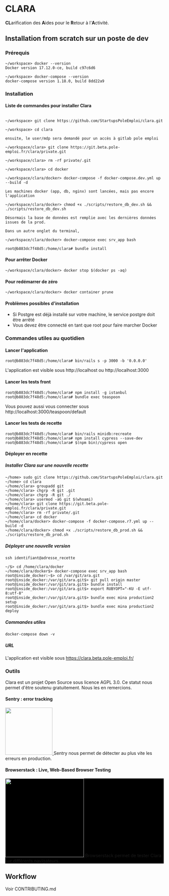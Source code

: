 # CLARA

**CL**arification des **A**ides pour le **R**etour à l'**A**ctivité.

## Installation from scratch sur un poste de dev

### Prérequis

```
~/workspace> docker --version
Docker version 17.12.0-ce, build c97c6d6

~/workspace> docker-compose --version
docker-compose version 1.18.0, build 8dd22a9
```


### Installation

#### Liste de commandes pour installer Clara

```

~/workspace> git clone https://github.com/StartupsPoleEmploi/clara.git

~/workspace> cd clara

ensuite, le user/mdp sera demandé pour un accès à gitlab pole emploi

~/workspace/clara> git clone https://git.beta.pole-emploi.fr/clara/private.git

~/workspace/clara> rm -rf private/.git

~/workspace/clara> cd docker 

~/workspace/clara/docker> docker-compose -f docker-compose.dev.yml up --build -d

Les machines docker (app, db, nginx) sont lancées, mais pas encore l'application

~/workspace/clara/docker> chmod +x ./scripts/restore_db_dev.sh && ./scripts/restore_db_dev.sh

Désormais la base de données est remplie avec les dernières données issues de la prod.

Dans un autre onglet du terminal, 

~/workspace/clara/docker> docker-compose exec srv_app bash

root@b883dc7f48d5:/home/clara# bundle install
```
#### Pour arrêter Docker

```
~/workspace/clara/docker> docker stop $(docker ps -aq)
```

#### Pour redémarrer de zéro

```
~/workspace/clara/docker> docker container prune
```



#### Problèmes possibles d'installation

 - Si Postgre est déjà installé sur votre machine, le service postgre doit être arrêté
 - Vous devez être connecté en tant que root pour faire marcher Docker

### Commandes utiles au quotidien

#### Lancer l'application

```
root@b883dc7f48d5:/home/clara# bin/rails s -p 3000 -b '0.0.0.0'
```

L'application est visible sous http://localhost ou http://localhost:3000



#### Lancer les tests front

```
root@b883dc7f48d5:/home/clara# npm install -g istanbul
root@b883dc7f48d5:/home/clara# bundle exec teaspoon
```

Vous pouvez aussi vous connecter sous http://localhost:3000/teaspoon/default


#### Lancer les tests de recette

```
root@b883dc7f48d5:/home/clara# bin/rails minidb:recreate
root@b883dc7f48d5:/home/clara# npm install cypress --save-dev
root@b883dc7f48d5:/home/clara# $(npm bin)/cypress open
```


#### Déployer en recette

##### Installer Clara sur une nouvelle recette


```
~/home> sudo git clone https://github.com/StartupsPoleEmploi/clara.git
~/home> cd clara
~/home/clara> groupadd git
~/home/clara> chgrp -R git .git
~/home/clara> chgrp -R git ./
~/home/clara> usermod -aG git $(whoami)
~/home/clara> git clone https://git.beta.pole-emploi.fr/clara/private.git
~/home/clara> rm -rf private/.git
~/home/clara> cd docker 
~/home/clara/docker> docker-compose -f docker-compose.r7.yml up --build -d
~/home/clara/docker> chmod +x ./scripts/restore_db_prod.sh && ./scripts/restore_db_prod.sh
```

##### Déployer une nouvelle version

```
ssh identifiant@adresse_recette

~/$> cd /home/clara/docker
~/home/clara/docker$> docker-compose exec srv_app bash
root@inside_docker:~$> cd /var/git/ara.git
root@inside_docker:/var/git/ara.git$> git pull origin master
root@inside_docker:/var/git/ara.git$> bundle install
root@inside_docker:/var/git/ara.git$> export RUBYOPT="-KU -E utf-8:utf-8"
root@inside_docker:/var/git/ara.git$> bundle exec mina production2 setup 
root@inside_docker:/var/git/ara.git$> bundle exec mina production2 deploy  
```

##### Commandes utiles

```
docker-compose down -v
```

##### URL

L'application est visible sous https://clara.beta.pole-emploi.fr/

### Outils 
Clara est un projet Open Source sous licence AGPL 3.0. 
Ce statut nous permet d'être soutenu gratuitement. Nous les en remercions.

#### Sentry : error tracking
<p>
  <a href="https://sentry.io">
  <img src="https://sentry-brand.storage.googleapis.com/sentry-logo-black.png" width="150"/>
 </a>
Sentry nous permet de détecter au plus vite les erreurs en production.

</p>

#### Browserstack : Live, Web-Based Browser Testing
<p style="background-color: black;">
 <a href="https://www.browserstack.com/">
  <img src="https://www.browserstack.com/images/layout/browserstack-logo-600x315.png" width="250"/>
 </a>
 Browserstack permet de tester Clara sur différents navigateurs.
</p>

## Workflow

Voir CONTRIBUTING.md
